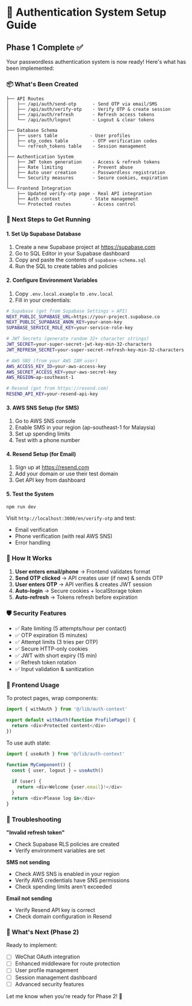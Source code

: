 # 🔐 Authentication System Setup Guide

## Phase 1 Complete ✅

Your passwordless authentication system is now ready! Here's what has been implemented:

### 📦 What's Been Created

```
├── API Routes
│   ├── /api/auth/send-otp      - Send OTP via email/SMS
│   ├── /api/auth/verify-otp    - Verify OTP & create session
│   ├── /api/auth/refresh       - Refresh access tokens
│   └── /api/auth/logout        - Logout & clear tokens
│
├── Database Schema
│   ├── users table            - User profiles
│   ├── otp_codes table         - OTP verification codes
│   └── refresh_tokens table    - Session management
│
├── Authentication System
│   ├── JWT token generation    - Access & refresh tokens
│   ├── Rate limiting           - Prevent abuse
│   ├── Auto user creation      - Passwordless registration
│   └── Security measures       - Secure cookies, expiration
│
└── Frontend Integration
    ├── Updated verify-otp page - Real API integration
    ├── Auth context           - State management
    └── Protected routes        - Access control
```

### 🚀 Next Steps to Get Running

#### 1. Set Up Supabase Database
1. Create a new Supabase project at https://supabase.com
2. Go to SQL Editor in your Supabase dashboard
3. Copy and paste the contents of `supabase-schema.sql` 
4. Run the SQL to create tables and policies

#### 2. Configure Environment Variables
1. Copy `.env.local.example` to `.env.local`
2. Fill in your credentials:

```bash
# Supabase (get from Supabase Settings > API)
NEXT_PUBLIC_SUPABASE_URL=https://your-project.supabase.co
NEXT_PUBLIC_SUPABASE_ANON_KEY=your-anon-key
SUPABASE_SERVICE_ROLE_KEY=your-service-role-key

# JWT Secrets (generate random 32+ character strings)
JWT_SECRET=your-super-secret-jwt-key-min-32-characters
JWT_REFRESH_SECRET=your-super-secret-refresh-key-min-32-characters

# AWS SNS (from your AWS IAM user)
AWS_ACCESS_KEY_ID=your-aws-access-key
AWS_SECRET_ACCESS_KEY=your-aws-secret-key
AWS_REGION=ap-southeast-1

# Resend (get from https://resend.com)
RESEND_API_KEY=your-resend-api-key
```

#### 3. AWS SNS Setup (for SMS)
1. Go to AWS SNS console
2. Enable SMS in your region (ap-southeast-1 for Malaysia)
3. Set up spending limits
4. Test with a phone number

#### 4. Resend Setup (for Email)
1. Sign up at https://resend.com
2. Add your domain or use their test domain
3. Get API key from dashboard

#### 5. Test the System
```bash
npm run dev
```

Visit `http://localhost:3000/en/verify-otp` and test:
- Email verification
- Phone verification (with real AWS SNS)
- Error handling

### 🔧 How It Works

1. **User enters email/phone** → Frontend validates format
2. **Send OTP clicked** → API creates user (if new) & sends OTP
3. **User enters OTP** → API verifies & creates JWT session
4. **Auto-login** → Secure cookies + localStorage token
5. **Auto-refresh** → Tokens refresh before expiration

### 🛡️ Security Features

- ✅ Rate limiting (5 attempts/hour per contact)
- ✅ OTP expiration (5 minutes)
- ✅ Attempt limits (3 tries per OTP)
- ✅ Secure HTTP-only cookies
- ✅ JWT with short expiry (15 min)
- ✅ Refresh token rotation
- ✅ Input validation & sanitization

### 📱 Frontend Usage

To protect pages, wrap components:
```typescript
import { withAuth } from '@/lib/auth-context'

export default withAuth(function ProfilePage() {
  return <div>Protected content</div>
})
```

To use auth state:
```typescript
import { useAuth } from '@/lib/auth-context'

function MyComponent() {
  const { user, logout } = useAuth()
  
  if (user) {
    return <div>Welcome {user.email}!</div>
  }
  return <div>Please log in</div>
}
```

### 🐛 Troubleshooting

**"Invalid refresh token"**
- Check Supabase RLS policies are created
- Verify environment variables are set

**SMS not sending**
- Check AWS SNS is enabled in your region
- Verify AWS credentials have SNS permissions
- Check spending limits aren't exceeded

**Email not sending**
- Verify Resend API key is correct
- Check domain configuration in Resend

### 🎯 What's Next (Phase 2)

Ready to implement:
- [ ] WeChat OAuth integration
- [ ] Enhanced middleware for route protection
- [ ] User profile management
- [ ] Session management dashboard
- [ ] Advanced security features

Let me know when you're ready for Phase 2! 🚀